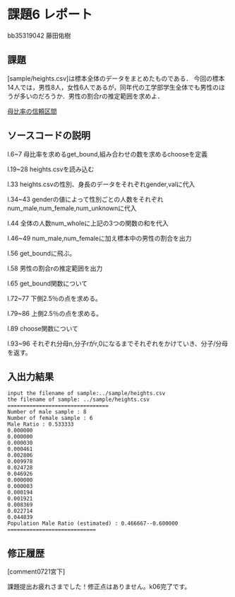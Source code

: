 # 課題6 レポート

bb35319042 藤田佑樹

## 課題

[sample/heights.csv]は標本全体のデータをまとめたものである．
今回の標本14人では，男性8人，女性6人であるが，同年代の工学部学生全体でも男性のほうが多いのだろうか．男性の割合$r$の推定範囲を求めよ．

[母比率の信頼区間][1]

[1]:../Reference/PopulationRatio.md

## ソースコードの説明
l.6~7 母比率を求めるget_bound,組み合わせの数を求めるchooseを定義

l.19~28 heights.csvを読み込む

l.33 heights.csvの性別、身長のデータをそれぞれgender,valに代入

l.34~43 genderの値によって性別ごとの人数をそれぞれnum_male,num_female,num_unknownに代入

l.44 全体の人数num_wholeに上記の3つの関数の和を代入

l.46~49 num_male,num_femaleに加え標本中の男性の割合を出力

l.56 get_boundに飛ぶ。

l.58 男性の割合rの推定範囲を出力


l.65 get_bound関数について

l.72~77 下側2.5％の点を求める。

l.79~86 上側2.5％の点を求める。


l.89 choose関数について

l.93~96 それぞれ分母n,分子rがr,0になるまでそれぞれをかけていき、分子/分母を返す。






## 入出力結果
```
input the filename of sample:../sample/heights.csv
the filename of sample: ../sample/heights.csv
================================
Number of male sample : 8
Number of female sample : 6
Male Ratio : 0.533333
0.000000
0.000000
0.000030
0.000461
0.002806
0.009978
0.024728
0.046926
0.000000
0.000003
0.000194
0.001921
0.008369
0.022714
0.044839
Population Male Ratio (estimated) : 0.466667--0.600000
============================
```
## 修正履歴

[comment0721宮下]

課題提出お疲れさまでした！修正点はありません。k06完了です。